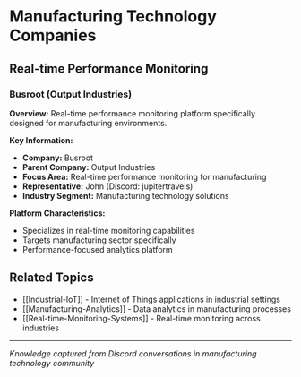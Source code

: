 # Manufacturing Technology Companies

## Real-time Performance Monitoring

### Busroot (Output Industries)

**Overview:** Real-time performance monitoring platform specifically designed for manufacturing environments.

**Key Information:**
- **Company:** Busroot
- **Parent Company:** Output Industries
- **Focus Area:** Real-time performance monitoring for manufacturing
- **Representative:** John (Discord: jupitertravels)
- **Industry Segment:** Manufacturing technology solutions

**Platform Characteristics:**
- Specializes in real-time monitoring capabilities
- Targets manufacturing sector specifically
- Performance-focused analytics platform

## Related Topics
- [[Industrial-IoT]] - Internet of Things applications in industrial settings
- [[Manufacturing-Analytics]] - Data analytics in manufacturing processes
- [[Real-time-Monitoring-Systems]] - Real-time monitoring across industries

---
*Knowledge captured from Discord conversations in manufacturing technology community*